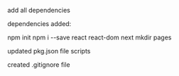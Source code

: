 add all dependencies

dependencies added:

npm init
npm i --save react react-dom next
mkdir pages

updated pkg.json file scripts

created .gitignore file
